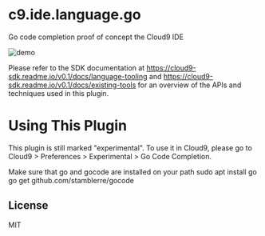 # c9.ide.language.go

Go code completion proof of concept the Cloud9 IDE

![demo](image.gif)

Please refer to the SDK documentation at
https://cloud9-sdk.readme.io/v0.1/docs/language-tooling and
https://cloud9-sdk.readme.io/v0.1/docs/existing-tools
for an overview of the APIs and techniques used in this plugin.

# Using This Plugin

This plugin is still marked "experimental". To use it in Cloud9,
please go to Cloud9 > Preferences > Experimental > Go Code Completion.

Make sure that go and gocode are installed on your path
sudo apt install go
go get github.com/stamblerre/gocode

## License

MIT

